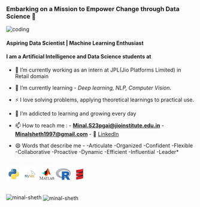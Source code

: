 ### Embarking on a Mission to Empower Change through Data Science 🚀
<img alt="coding" width="1000px" height="500px" src="https://github.com/minal-sheth/minal-sheth/blob/main/image_processing20191213-6403-1j99nlm.gif">

<h4>Aspiring Data Scientist  |  Machine Learning Enthusiast </h4>
<h4 align="Left">I am a Artificial Intelligence and Data Science students at </h4>

- 🔭 I’m currently working as an intern at JPL(Jio Platforms Limited) in Retail domain

- 🌱 I’m currently learning - *Deep learning, NLP, Computer Vision.*

- :zap: I love solving problems, applying theoretical learnings to practical use.

- 🌱 I’m addicted to learning and growing every day


- 📫 How to reach me :
      - **Minal.S23pgai@jioinstitute.edu.in**
      - **Minalsheth1997@gmail.com**
      - :office: [LinkedIn](https://www.linkedin.com/in/minal-sheth)

- 😄 Words that describe me - 
     -Articulate
     -Organized
     -Confident
     -Flexible
     -Collaborative
     -Proactive
     -Dynamic
     -Efficient
     -Influential
     -Leader*


<br>
<code><img height="40" src="https://raw.githubusercontent.com/github/explore/80688e429a7d4ef2fca1e82350fe8e3517d3494d/topics/python/python.png"></code>
<code><img height="40" src="https://raw.githubusercontent.com/github/explore/80688e429a7d4ef2fca1e82350fe8e3517d3494d/topics/mysql/mysql.png"></code>
<code><img height="40" src="https://raw.githubusercontent.com/github/explore/80688e429a7d4ef2fca1e82350fe8e3517d3494d/topics/matlab/matlab.png"></code>
<code><img height="40" src="https://raw.githubusercontent.com/github/explore/80688e429a7d4ef2fca1e82350fe8e3517d3494d/topics/r/r.png"></code>
<code><img height="40" src="https://raw.githubusercontent.com/github/explore/80688e429a7d4ef2fca1e82350fe8e3517d3494d/topics/scala/scala.png"></code>

<br>
<br>

<p><img align="left" src="https://github-readme-stats.vercel.app/api/top-langs?username=minal-sheth&show_icons=true&locale=en&layout=compact" alt="minal-sheth" /></p>
<p>&nbsp;<img align="center" src="https://github-readme-stats.vercel.app/api?username=minal-sheth&show_icons=true&locale=en" alt="minal-sheth" /></p>


